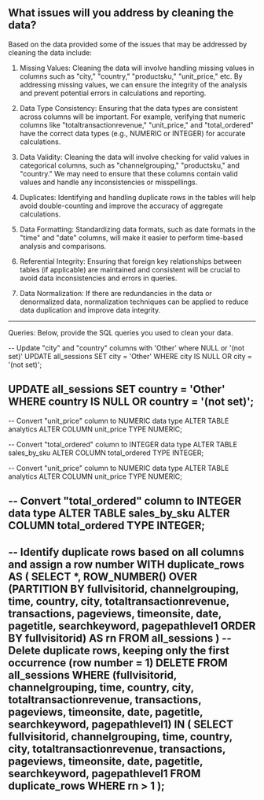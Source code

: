 What issues will you address by cleaning the data?
----------------------------------------------------------------------------------------------
Based on the data provided some of the issues that may be addressed by cleaning the data include:

1. Missing Values: Cleaning the data will involve handling missing values in columns such as 
"city," "country," "productsku," "unit_price," etc. By addressing missing values, we can ensure 
the integrity of the analysis and prevent potential errors in calculations and reporting.

2. Data Type Consistency: Ensuring that the data types are consistent across columns will be important. 
For example, verifying that numeric columns like "totaltransactionrevenue," "unit_price," and "total_ordered" have the correct data types 
(e.g., NUMERIC or INTEGER) for accurate calculations.

3. Data Validity: Cleaning the data will involve checking for valid values in categorical columns, 
such as "channelgrouping," "productsku," and "country." We may need to ensure that these columns contain valid values and handle any inconsistencies or misspellings.

4. Duplicates: Identifying and handling duplicate rows in the tables will help avoid double-counting and improve the accuracy of aggregate calculations.

5. Data Formatting: Standardizing data formats, such as date formats in the "time" and "date" columns, will make it easier to perform time-based analysis and comparisons.

6. Referential Integrity: Ensuring that foreign key relationships between tables (if applicable) 
are maintained and consistent will be crucial to avoid data inconsistencies and errors in queries.

7. Data Normalization: If there are redundancies in the data or denormalized data, normalization techniques can be applied to reduce data duplication and improve data integrity.

----------------------------------------------------------------------------
Queries:
Below, provide the SQL queries you used to clean your data.

-- Update "city" and "country" columns with 'Other' where NULL or '(not set)'
UPDATE all_sessions
SET city = 'Other'
WHERE city IS NULL OR city = '(not set)';

UPDATE all_sessions
SET country = 'Other'
WHERE country IS NULL OR country = '(not set)';
---------------------------------------------------------------------------
-- Convert "unit_price" column to NUMERIC data type
ALTER TABLE analytics
ALTER COLUMN unit_price TYPE NUMERIC;

-- Convert "total_ordered" column to INTEGER data type
ALTER TABLE sales_by_sku
ALTER COLUMN total_ordered TYPE INTEGER;


-- Convert "unit_price" column to NUMERIC data type
ALTER TABLE analytics
ALTER COLUMN unit_price TYPE NUMERIC;

-- Convert "total_ordered" column to INTEGER data type
ALTER TABLE sales_by_sku
ALTER COLUMN total_ordered TYPE INTEGER;
-----------------------------------------------------------------------
-- Identify duplicate rows based on all columns and assign a row number
WITH duplicate_rows AS (
    SELECT *,
           ROW_NUMBER() OVER (PARTITION BY fullvisitorid, channelgrouping, time, country, city, 
                              totaltransactionrevenue, transactions, pageviews, timeonsite, date,
                              pagetitle, searchkeyword, pagepathlevel1
                             ORDER BY fullvisitorid) AS rn
    FROM all_sessions
)
-- Delete duplicate rows, keeping only the first occurrence (row number = 1)
DELETE FROM all_sessions
WHERE (fullvisitorid, channelgrouping, time, country, city, 
       totaltransactionrevenue, transactions, pageviews, timeonsite, date,
       pagetitle, searchkeyword, pagepathlevel1) IN (
           SELECT fullvisitorid, channelgrouping, time, country, city, 
                  totaltransactionrevenue, transactions, pageviews, timeonsite, date,
                  pagetitle, searchkeyword, pagepathlevel1
           FROM duplicate_rows
           WHERE rn > 1
       );
---------------------------------------------------------------------